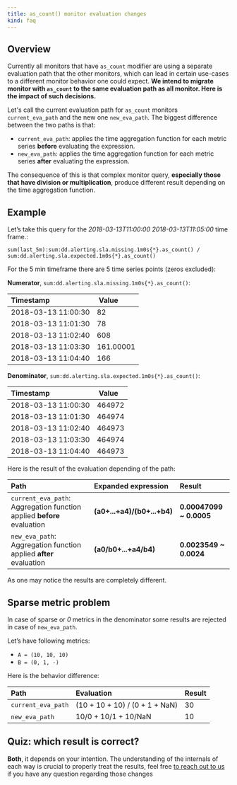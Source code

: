```yaml
---
title: as_count() monitor evaluation changes
kind: faq
---
```


## Overview

Currently all monitors that have `as_count` modifier are using a separate evaluation path that the other monitors, which can lead in certain use-cases to a different monitor behavior one could expect. **We intend to migrate monitor with `as_count` to the same evaluation path as all monitor. Here is the impact of such decisions.**  

Let's call the current evaluation path for `as_count` monitors `current_eva_path` and the new one `new_eva_path`. The biggest difference between the two paths is that:

* `current_eva_path`: applies the time aggregation function for each metric series **before** evaluating the expression.
* `new_eva_path`: applies the time aggregation function for each metric series **after** evaluating the expression.

The consequence of this is that complex monitor query, **especially those that have division or multiplication**, produce different result depending on the time aggregation function.

## Example

Let’s take this query for the  *2018-03-13T11:00:00* *2018-03-13T11:05:00* time frame.:

`sum(last_5m):sum:dd.alerting.sla.missing.1m0s{*}.as_count() / sum:dd.alerting.sla.expected.1m0s{*}.as_count()`   

For the 5 min timeframe there are 5 time series points (zeros excluded):

**Numerator**, `sum:dd.alerting.sla.missing.1m0s{*}.as_count()`:

| Timestamp | Value|
|:----------|:-----|
| 2018-03-13 11:00:30 | 82        |
| 2018-03-13 11:01:30 | 78        |
| 2018-03-13 11:02:40 | 608       |
| 2018-03-13 11:03:30 | 161.00001 |
| 2018-03-13 11:04:40 | 166       |

**Denominator**, `sum:dd.alerting.sla.expected.1m0s{*}.as_count()`:

| Timestamp | Value|
|:----------|:-----|
| 2018-03-13 11:00:30 | 464972 |
| 2018-03-13 11:01:30 | 464974 |
| 2018-03-13 11:02:40 | 464973 |
| 2018-03-13 11:03:30 | 464974 |
| 2018-03-13 11:04:40 | 464973 |

Here is the result of the evaluation depending of the path:

| Path | Expanded expression | Result|
|:--------|:--------|:-----|
|`current_eva_path`: Aggregation function applied **before** evaluation | **(a0+...+a4)/(b0+...+b4)** | **0.00047099 ~ 0.0005**|
|`new_eva_path`: Aggregation function applied **after** evaluation|**(a0/b0+...+a4/b4)**|**0.0023549 ~ 0.0024**|

As one may notice the results are completely different.

## Sparse metric problem

In case of sparse or *0* metrics in the denominator some results are rejected in case of `new_eva_path`.

Let’s have following metrics:

* `A = (10, 10, 10)` 
* `B = (0, 1, -)`

Here is the behavior difference: 

| Path | Evaluation | Result |
|:------|:------|:-------|
| `current_eva_path` | (10 + 10 + 10) / (0 + 1 + NaN) | 30 |
| `new_eva_path` | 10/0 + 10/1 + 10/NaN | 10 |

## Quiz: which result is correct?

**Both**, it depends on your intention. The understanding of the internals of each way is crucial to properly treat the results, feel free [to reach out to us][1] if you have any question regarding those changes

[1]: /help